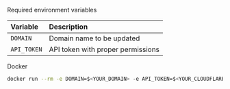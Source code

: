 Required environment variables

| Variable | Description |
| :-- | :-- |
| `DOMAIN` | Domain name to be updated |
| `API_TOKEN` | API token with proper permissions |

Docker
```bash
docker run --rm -e DOMAIN=$<YOUR_DOMAIN> -e API_TOKEN=$<YOUR_CLOUDFLARE_API_TOKEN> omdv/cloudflare-ddns:latest
```
